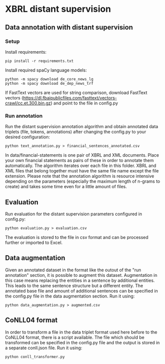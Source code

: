 # XBRL distant supervision

## Data annotation with distant supervision
### Setup
Install requirements:
```
pip install -r requirements.txt
```

Install required spaCy language models:
```
python -m spacy download de_core_news_lg
python -m spacy download de_dep_news_trf
```

If FastText vectors are used for string comparison, download FastText vectors (https://dl.fbaipublicfiles.com/fasttext/vectors-crawl/cc.et.300.bin.gz) and point to the file in config.py

### Run annotation
Run the distant supervision annotation algorithm and obtain annotated data triplets (file, tokens, annotations) after changing the config.py to your desired configuration:
```
python text_annotation.py > financial_sentences_annotated.csv
```

In data/financial-statements is one pair of XBRL and XML documents. Place your own financial statements as pairs of these in order to annotate them automatically. The algorithm iterates over each file in this folder. XBRL and XML files that belong together must have the same file name except the file extension. Please note that the annotation algorithm is resource intensive depending on the parameters (especially the maximum length of n-grams to create) and takes some time even for a little amount of files.

## Evaluation
Run evaluation for the distant supervision parameters configured in config.py:
```
python evaluation.py > evaluation.csv
```

The evaluation is stored to the file in csv format and can be processed further or imported to Excel.

## Data augmentation
Given an annotated dataset in the format like the outout of the "run annotation" section, it is possible to augment this dataset. Augmentation in this case means replacing the entities in a sentence by additional entities. This leads to the same sentence structure but a different entity. The annotated base file and amount of additional sentences can be specified in the config.py file in the data augmentation section. Run it using:
```
python data_augmentation.py > augmented.csv
```

## CoNLL04 format
In order to transform a file in the data triplet format used here before to the CoNLL04 format, there is a script available. The file which should be transformed can be specified in the config.py file and the output is stored in a separate conll.json file. Run it using:
```
python conll_transformer.py
```